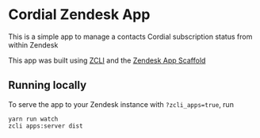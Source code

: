 # Cordial Zendesk App
This is a simple app to manage a contacts Cordial subscription status from within Zendesk

This app was built using [ZCLI](https://developer.zendesk.com/documentation/apps/app-developer-guide/zcli/) and the [Zendesk App Scaffold](https://developer.zendesk.com/documentation/apps/getting-started/about-the-zendesk-app-scaffold/)

## Running locally

To serve the app to your Zendesk instance with `?zcli_apps=true`, run

```
yarn run watch
zcli apps:server dist
```